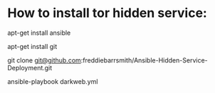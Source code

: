 How to install tor hidden service:
===================================
apt-get install ansible

apt-get install git

git clone git@github.com:freddiebarrsmith/Ansible-Hidden-Service-Deployment.git

ansible-playbook darkweb.yml



